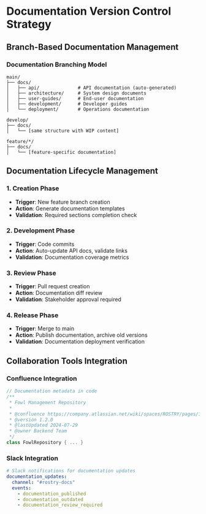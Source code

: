 # Documentation Version Control Strategy

## Branch-Based Documentation Management

### Documentation Branching Model
```
main/
├── docs/
│   ├── api/              # API documentation (auto-generated)
│   ├── architecture/     # System design documents
│   ├── user-guides/      # End-user documentation
│   ├── development/      # Developer guides
│   └── deployment/       # Operations documentation

develop/
├── docs/
│   └── [same structure with WIP content]

feature/*/
├── docs/
│   └── [feature-specific documentation]
```

## Documentation Lifecycle Management

### 1. Creation Phase
- **Trigger**: New feature branch creation
- **Action**: Generate documentation templates
- **Validation**: Required sections completion check

### 2. Development Phase
- **Trigger**: Code commits
- **Action**: Auto-update API docs, validate links
- **Validation**: Documentation coverage metrics

### 3. Review Phase
- **Trigger**: Pull request creation
- **Action**: Documentation diff review
- **Validation**: Stakeholder approval required

### 4. Release Phase
- **Trigger**: Merge to main
- **Action**: Publish documentation, archive old versions
- **Validation**: Documentation deployment verification

## Collaboration Tools Integration

### Confluence Integration
```kotlin
// Documentation metadata in code
/**
 * Fowl Management Repository
 * 
 * @confluence https://company.atlassian.net/wiki/spaces/ROSTRY/pages/123456
 * @version 1.2.0
 * @lastUpdated 2024-07-29
 * @owner Backend Team
 */
class FowlRepository { ... }
```

### Slack Integration
```yaml
# Slack notifications for documentation updates
documentation_updates:
  channel: "#rostry-docs"
  events:
    - documentation_published
    - documentation_outdated
    - documentation_review_required
```